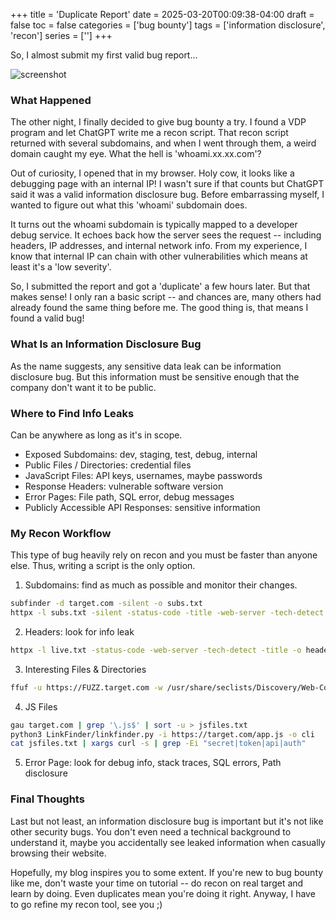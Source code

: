 +++
title = 'Duplicate Report'
date = 2025-03-20T00:09:38-04:00
draft = false
toc = false
categories = ['bug bounty']
tags = ['information disclosure', 'recon']
series = ['']
+++

So, I almost submit my first valid bug report...

![screenshot](/duplicate-report.png)

### What Happened

The other night, I finally decided to give bug bounty a try. I found a VDP program and let ChatGPT write me a recon script. That recon script returned with several subdomains, and when I went through them, a weird domain caught my eye. What the hell is 'whoami.xx.xx.com'?

Out of curiosity, I opened that in my browser. Holy cow, it looks like a debugging page with an internal IP! I wasn't sure if that counts but ChatGPT said it was a valid information disclosure bug. Before embarrassing myself, I wanted to figure out what this 'whoami' subdomain does.

It turns out the whoami subdomain is typically mapped to a developer debug service. It echoes back how the server sees the request -- including headers, IP addresses, and internal network info. From my experience, I know that internal IP can chain with other vulnerabilities which means at least it's a 'low severity'.

So, I submitted the report and got a 'duplicate' a few hours later. But that makes sense! I only ran a basic script -- and chances are, many others had already found the same thing before me. The good thing is, that means I found a valid bug!

### What Is an Information Disclosure Bug

As the name suggests, any sensitive data leak can be information disclosure bug. But this information must be sensitive enough that the company don't want it to be public.

### Where to Find Info Leaks

Can be anywhere as long as it's in scope.

- Exposed Subdomains: dev, staging, test, debug, internal
- Public Files / Directories: credential files
- JavaScript Files: API keys, usernames, maybe passwords
- Response Headers: vulnerable software version
- Error Pages: File path, SQL error, debug messages
- Publicly Accessible API Responses: sensitive information

### My Recon Workflow

This type of bug heavily rely on recon and you must be faster than anyone else. Thus, writing a script is the only option.

1. Subdomains: find as much as possible and monitor their changes.
```sh
subfinder -d target.com -silent -o subs.txt
httpx -l subs.txt -silent -status-code -title -web-server -tech-detect -o live.txt
```
2. Headers: look for info leak
```sh
httpx -l live.txt -status-code -web-server -tech-detect -title -o headers.txt
```
3. Interesting Files & Directories
```sh
ffuf -u https://FUZZ.target.com -w /usr/share/seclists/Discovery/Web-Content/common.txt -mc 200,403 -t 20 -o ffuf.json
```
4. JS Files
```sh
gau target.com | grep '\.js$' | sort -u > jsfiles.txt
python3 LinkFinder/linkfinder.py -i https://target.com/app.js -o cli
cat jsfiles.txt | xargs curl -s | grep -Ei "secret|token|api|auth"
```
5. Error Page: look for debug info, stack traces, SQL errors, Path disclosure

### Final Thoughts

Last but not least, an information disclosure bug is important but it's not like other security bugs. You don't even need a technical background to understand it, maybe you accidentally see leaked information when casually browsing their website. 

Hopefully, my blog inspires you to some extent. If you're new to bug bounty like me, don't waste your time on tutorial -- do recon on real target and learn by doing. Even duplicates mean you're doing it right. Anyway, I have to go refine my recon tool, see you ;)